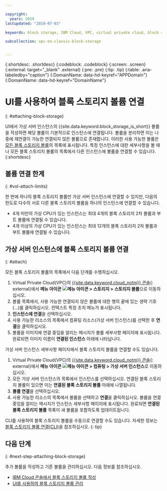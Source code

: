 ```yaml
---

copyright:
  years: 2019
lastupdated: "2019-07-03"

keywords: block storage, IBM Cloud, VPC, virtual private cloud, block storage volume, volume, volume attachment, virtual server instance, instance

subcollection: vpc-on-classic-block-storage


---
```


{:shortdesc: .shortdesc}
{:codeblock: .codeblock}
{:screen: .screen}
{:external: target="_blank" .external}
{:pre: .pre}
{:tip: .tip}
{:table: .aria-labeledby="caption"}
{:DomainName: data-hd-keyref="APPDomain"}
{:DomainName: data-hd-keyref="DomainName"}

# UI를 사용하여 블록 스토리지 볼륨 연결
{: #attaching-block-storage}

UI에서 가상 서버 인스턴스의 {{site.data.keyword.block_storage_is_short}} 볼륨을 작성하면 해당 볼륨이 기본적으로 인스턴스에 연결됩니다. 볼륨을 분리하면 이는 나중에 재연결이 가능한 연결되지 않은 볼륨으로 존재합니다. 이러한 사용 가능한 볼륨은 [모든 블록 스토리지 볼륨](/docs/vpc-on-classic-block-storage?topic=vpc-on-classic-block-storage-viewing-block-storage#viewvols)의 목록에 표시됩니다. 특정 인스턴스에 대한 세부사항을 볼 때나 모든 블록 스토리지 볼륨의 목록에서 다른 인스턴스에 볼륨을 연결할 수 있습니다.
{:shortdesc}

## 볼륨 연결 한계
{: #vol-attach-limits}

한 번에 하나의 블록 스토리지 볼륨만 가상 서버 인스턴스에 연결할 수 있지만, 다음의 한도로 다수의 서로 다른 블록 스토리지 볼륨을 하나의 인스턴스에 연결할 수 있습니다.

* 4개 미만의 가상 CPU가 있는 인스턴스는 최대 4개의 블록 스토리지 2차 볼륨과 부트 볼륨에 연결될 수 있습니다.
* 4개 이상의 가상 CPU가 있는 인스턴스는 최대 12개의 블록 스토리지 2차 볼륨과 부트 볼륨에 연결될 수 있습니다.

## 가상 서버 인스턴스에 블록 스토리지 볼륨 연결
{: #attach}

모든 블록 스토리지 볼륨의 목록에서 다음 단계를 수행하십시오.

1. Virtual Private Cloud(VPC)의 [{{site.data.keyword.cloud_notm}} 콘솔](https://{DomainName}/vpc){: external}에서 **메뉴 아이콘 ![메뉴 아이콘](../../icons/icon_hamburger.svg) > 스토리지 > 스토리지 볼륨**으로 이동하십시오.
1. 볼륨 목록에서, 사용 가능한 연결되지 않은 볼륨에 대한 행의 끝에 있는 생략 기호(…)를 클릭하십시오.  컨텍스트 특정 조치 메뉴가 표시됩니다.
1. **인스턴스에 연결**을 선택하십시오.
1. 사용 가능한 리소스의 목록에서 컴퓨팅 리소스(가상 서버 인스턴스)를 선택한 후 **연결**을 클릭하십시오.
1. 볼륨을 이미지에 연결 중임을 알리는 메시지가 볼륨 세부사항 페이지에 표시됩니다.  완료되면 이미지 이름이 **연결된 인스턴스** 아래에 나타납니다.

가상 서버 인스턴스 세부사항 페이지에서 블록 스토리지 볼륨을 연결할 수도 있습니다.

1. Virtual Private Cloud(VPC)의 [{{site.data.keyword.cloud_notm}} 콘솔](https://{DomainName}/vpc){: external}에서 **메뉴 아이콘 ![메뉴 아이콘](../../icons/icon_hamburger.svg) > 컴퓨팅 > 가상 서버 인스턴스**로 이동하십시오. 
1. 모든 가상 서버 인스턴스의 목록에서 인스턴스를 선택하십시오. 연결된 블록 스토리지 볼륨이 있으면 이는 **연결된 블록 스토리지 볼륨** 아래에 나열됩니다.
1. **볼륨 연결**을 선택하십시오.
1. 사용 가능한 리소스의 목록에서 볼륨을 선택하고 **연결**을 클릭하십시오. 볼륨을 연결 중임을 알리는 메시지가 인스턴스 세부사항 페이지에 표시됩니다.  완료되면 **연결된 블록 스토리지 볼륨** 목록이 새 볼륨을 포함하도록 업데이트됩니다.

CLI를 사용하여 블록 스토리지 볼륨을 수동으로 연결할 수도 있습니다. 자세한 정보는 [블록 스토리지 볼륨 연결(CLI)](/docs/vpc-on-classic-block-storage?topic=vpc-on-classic-block-storage-attaching-block-storage-cli)을 참조하십시오.
{: tip}

## 다음 단계
{: #next-step-attaching-block-storage}

추가 볼륨을 작성하고 기존 볼륨을 관리하십시오. 다음 정보를 참조하십시오.

* [IBM Cloud 콘솔에서 블록 스토리지 볼륨 작성](/docs/vpc-on-classic-block-storage?topic=vpc-on-classic-block-storage-creating-block-storage)
* [UI를 사용하여 블록 스토리지 볼륨 관리](/docs/vpc-on-classic-block-storage?topic=vpc-on-classic-block-storage-managing-block-storage)
